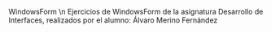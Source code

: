 WindowsForm \n
Ejercicios de WindowsForm de la asignatura Desarrollo de Interfaces, realizados por el alumno: Álvaro Merino Fernández
